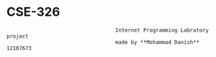 #                                                       CSE-326
                                       Internet Programming Labratory project 
                                       made by **Mohammad Danish** 12107673
